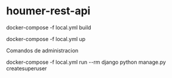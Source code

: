 # houmer-rest-api

docker-compose -f local.yml build

docker-compose -f local.yml up

Comandos de administracion

docker-compose -f local.yml run --rm django python manage.py createsuperuser